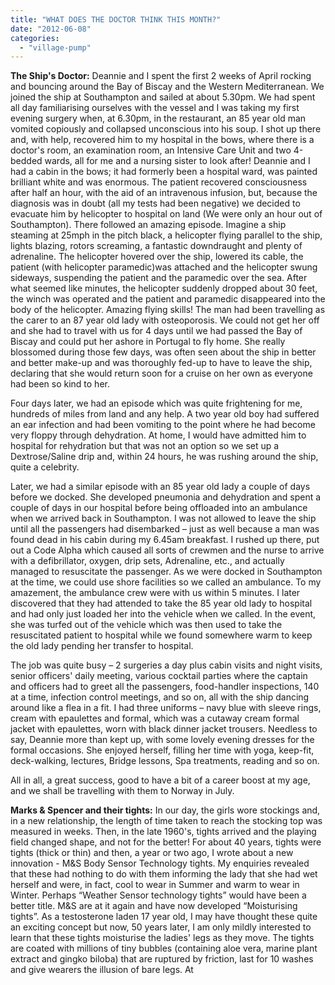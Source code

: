 ```yaml
---
title: "WHAT DOES THE DOCTOR THINK THIS MONTH?"
date: "2012-06-08"
categories: 
  - "village-pump"
---
```


**The Ship's Doctor:** Deannie and I spent the first 2 weeks of April rocking and bouncing around the Bay of Biscay and the Western Mediterranean. We joined the ship at Southampton and sailed at about 5.30pm. We had spent all day familiarising ourselves with the vessel and I was taking my first evening surgery when, at 6.30pm, in the restaurant, an 85 year old man vomited copiously and collapsed unconscious into his soup. I shot up there and, with help, recovered him to my hospital in the bows, where there is a doctor's room, an examination room, an Intensive Care Unit and two 4-bedded wards, all for me and a nursing sister to look after! Deannie and I had a cabin in the bows; it had formerly been a hospital ward, was painted brilliant white and was enormous. The patient recovered consciousness after half an hour, with the aid of an intravenous infusion, but, because the diagnosis was in doubt (all my tests had been negative) we decided to evacuate him by helicopter to hospital on land (We were only an hour out of Southampton). There followed an amazing episode. Imagine a ship steaming at 25mph in the pitch black, a helicopter flying parallel to the ship, lights blazing, rotors screaming, a fantastic downdraught and plenty of adrenaline. The helicopter hovered over the ship, lowered its cable, the patient (with helicopter paramedic)was attached and the helicopter swung sideways, suspending the patient and the paramedic over the sea. After what seemed like minutes, the helicopter suddenly dropped about 30 feet, the winch was operated and the patient and paramedic disappeared into the body of the helicopter. Amazing flying skills! The man had been travelling as the carer to an 87 year old lady with osteoporosis. We could not get her off and she had to travel with us for 4 days until we had passed the Bay of Biscay and could put her ashore in Portugal to fly home. She really blossomed during those few days, was often seen about the ship in better and better make-up and was thoroughly fed-up to have to leave the ship, declaring that she would return soon for a cruise on her own as everyone had been so kind to her.

Four days later, we had an episode which was quite frightening for me, hundreds of miles from land and any help. A two year old boy had suffered an ear infection and had been vomiting to the point where he had become very floppy through dehydration. At home, I would have admitted him to hospital for rehydration but that was not an option so we set up a Dextrose/Saline drip and, within 24 hours, he was rushing around the ship, quite a celebrity.

Later, we had a similar episode with an 85 year old lady a couple of days before we docked. She developed pneumonia and dehydration and spent a couple of days in our hospital before being offloaded into an ambulance when we arrived back in Southampton. I was not allowed to leave the ship until all the passengers had disembarked – just as well because a man was found dead in his cabin during my 6.45am breakfast. I rushed up there, put out a Code Alpha which caused all sorts of crewmen and the nurse to arrive with a defibrillator, oxygen, drip sets, Adrenaline, etc., and actually managed to resuscitate the passenger. As we were docked in Southampton at the time, we could use shore facilities so we called an ambulance. To my amazement, the ambulance crew were with us within 5 minutes. I later discovered that they had attended to take the 85 year old lady to hospital and had only just loaded her into the vehicle when we called. In the event, she was turfed out of the vehicle which was then used to take the resuscitated patient to hospital while we found somewhere warm to keep the old lady pending her transfer to hospital.

The job was quite busy – 2 surgeries a day plus cabin visits and night visits, senior officers' daily meeting, various cocktail parties where the captain and officers had to greet all the passengers, food-handler inspections, 140 at a time, infection control meetings, and so on, all with the ship dancing around like a flea in a fit. I had three uniforms – navy blue with sleeve rings, cream with epaulettes and formal, which was a cutaway cream formal jacket with epaulettes, worn with black dinner jacket trousers. Needless to say, Deannie more than kept up, with some lovely evening dresses for the formal occasions. She enjoyed herself, filling her time with yoga, keep-fit, deck-walking, lectures, Bridge lessons, Spa treatments, reading and so on.

All in all, a great success, good to have a bit of a career boost at my age, and we shall be travelling with them to Norway in July.

**Marks & Spencer and their tights:** In our day, the girls wore stockings and, in a new relationship, the length of time taken to reach the stocking top was measured in weeks. Then, in the late 1960's, tights arrived and the playing field changed shape, and not for the better! For about 40 years, tights were tights (thick or thin) and then, a year or two ago, I wrote about a new innovation - M&S Body Sensor Technology tights. My enquiries revealed that these had nothing to do with them informing the lady that she had wet herself and were, in fact, cool to wear in Summer and warm to wear in Winter. Perhaps “Weather Sensor technology tights” would have been a better title. M&S are at it again and have now developed “Moisturising tights”. As a testosterone laden 17 year old, I may have thought these quite an exciting concept but now, 50 years later, I am only mildly interested to learn that these tights moisturise the ladies' legs as they move. The tights are coated with millions of tiny bubbles (containing aloe vera, marine plant extract and gingko biloba) that are ruptured by friction, last for 10 washes and give wearers the illusion of bare legs. At
